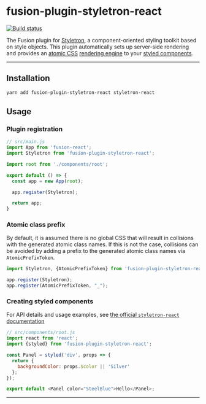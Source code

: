 # fusion-plugin-styletron-react

[![Build status](https://badge.buildkite.com/00a3de3f63ee3ceb9079ba866255300dda30a4b5db5e2e47da.svg?branch=master)](https://buildkite.com/uberopensource/fusion-plugin-styletron-react)

The Fusion plugin for [Styletron](https://github.com/rtsao/styletron), a component-oriented styling toolkit based on style objects. This plugin automatically sets up server-side rendering and provides an [atomic CSS](https://ryantsao.com/blog/virtual-css-with-styletron) [rendering engine](https://github.com/rtsao/styletron/tree/master/packages/styletron-engine-atomic) to your [styled components](https://github.com/rtsao/styletron/tree/master/packages/styletron-react).

---

## Installation

```sh
yarn add fusion-plugin-styletron-react styletron-react
```

## Usage


### Plugin registration
```js
// src/main.js
import App from 'fusion-react';
import Styletron from 'fusion-plugin-styletron-react';

import root from './components/root';

export default () => {
  const app = new App(root);

  app.register(Styletron);

  return app;
}
```

### Atomic class prefix

By default, it is assumed there is no global CSS that will result in collisions with the generated atomic class names. If this is not the case, collisions can be avoided by adding a prefix to the generated atomic class names via `AtomicPrefixToken`.

```js
import Styletron, {AtomicPrefixToken} from 'fusion-plugin-styletron-react';

app.register(Styletron);
app.register(AtomicPrefixToken, "_");
```

### Creating styled components
For API details and usage examples, see [the official `styletron-react` documentation](https://github.com/rtsao/styletron/tree/master/packages/styletron-react)

```js
// src/components/root.js
import react from 'react';
import {styled} from 'fusion-plugin-styletron-react';

const Panel = styled('div', props => {
  return {
    backgroundColor: props.$color || 'Silver'
  };
});

export default <Panel color="SteelBlue">Hello</Panel>;
```


---

